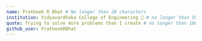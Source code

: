 ```yaml
---
name: Pratheek R Bhat # No longer than 28 characters
institution: Vidyavardhaka College of Engineering 🚩 # no longer than 58 characters
quote: Trying to solve more problems than I create # no longer than 100 characters, avoid using quotes(") to guarantee the format remains the same.
github_user: PratheekRBhat
---
```

